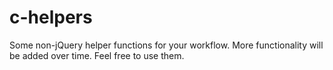 # c-helpers
Some non-jQuery helper functions for your workflow. More functionality will be added over time. Feel free to use them.
